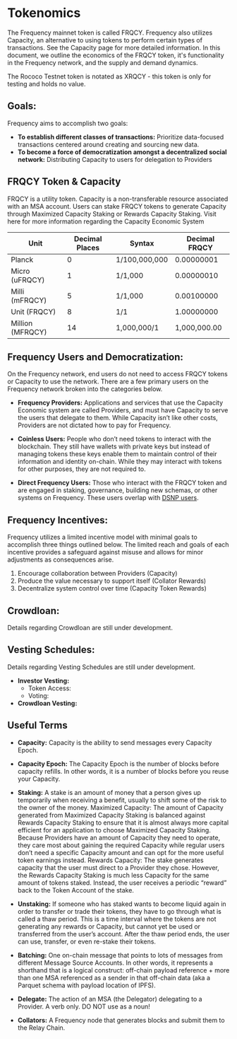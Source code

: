 # Tokenomics
The Frequency mainnet token is called FRQCY. 
Frequency also utilizes Capacity, an alternative to using tokens to perform certain types of transactions. 
See the Capacity page for more detailed information. 
In this document, we outline the economics of the FRQCY token, it's functionality in the Frequency network, and the supply and demand dynamics. 

The Rococo Testnet token is notated as XRQCY - this token is only for testing and holds no value. 

## Goals:

Frequency aims to accomplish two goals:

* **To establish different classes of transactions:** Prioritize data-focused transactions centered around creating and sourcing new data. 
* **To become a force of democratization amongst a decentralized social network:** Distributing Capacity to users for delegation to Providers 

## FRQCY Token & Capacity

FRQCY is a utility token. Capacity is a non-transferable resource associated with an MSA account. 
Users can stake FRQCY tokens to generate Capacity through Maximized Capacity Staking or Rewards Capacity Staking. 
Visit here for more information regarding the Capacity Economic System

| Unit   | Decimal Places | Syntax        | Decimal FRQCY |
| -----  | -------------- | ------------- | ------------- |
| Planck | 0	   		      | 1/100,000,000 | 0.00000001    |
| Micro (uFRQCY) | 1	 	| 1/1,000		  | 0.00000010    |
| Milli (mFRQCY) | 5   	   | 1/1,000		  | 0.00100000    |
| Unit (FRQCY)   | 8   	   | 1/1			  | 1.00000000    |
| Million (MFRQCY) | 14		| 1,000,000/1	  | 1,000,000.00  |

## Frequency Users and Democratization:

On the Frequency network, end users do not need to access FRQCY tokens or Capacity to use the network. 
There are a few primary users on the Frequency network broken into the categories below.

* **Frequency Providers:**
Applications and services that use the Capacity Economic system are called Providers, and must have Capacity to serve the users that delegate to them. 
While Capacity isn’t like other costs, Providers are not dictated how to pay for Frequency. 

* **Coinless Users:**
People who don’t need tokens to interact with the blockchain. 
They still have wallets with private keys but instead of managing tokens these keys enable them to maintain control of their information and identity on-chain. 
While they may interact with tokens for other purposes, they are not required to. 

* **Direct Frequency Users:**
	Those who interact with the FRQCY token and are engaged in staking, governance, building new schemas, or other systems on Frequency. 
	These users overlap with [DSNP users](https://spec.dsnp.org/index.html).

## Frequency Incentives: 
Frequency utilizes a limited incentive model with minimal goals to accomplish three things outlined below. 
The limited reach and goals of each incentive provides a safeguard against misuse and allows for minor adjustments as consequences arise.

1. Encourage collaboration between Providers (Capacity) 
2. Produce the value necessary to support itself (Collator Rewards)
3. Decentralize system control over time (Capacity Token Rewards)


## Crowdloan: 
Details regarding Crowdloan are still under development.

## Vesting Schedules:
Details regarding Vesting Schedules are still under development.

* **Investor Vesting:**
	* Token Access:
	* Voting:  
*  **Crowdloan Vesting:**

## Useful Terms

* **Capacity:** Capacity is the ability to send messages every Capacity Epoch.

* **Capacity Epoch:** The Capacity Epoch is the number of blocks before capacity refills. 
In other words, it is a number of blocks before you reuse your Capacity.

* **Staking:** A stake is an amount of money that a person gives up temporarily when receiving a benefit, usually to shift some of the risk to the owner of the money.
Maximized Capacity: The amount of Capacity generated from Maximized Capacity Staking is balanced against Rewards Capacity Staking to ensure that it is almost always more capital efficient for an application to choose Maximized Capacity Staking. 
Because Providers have an amount of Capacity they need to operate, they care most about gaining the required Capacity while regular users don’t need a specific Capacity amount and can opt for the more useful token earnings instead.
Rewards Capacity: The stake generates capacity that the user must direct to a Provider they chose. 
However, the Rewards Capacity Staking is much less Capacity for the same amount of tokens staked. 
Instead, the user receives a periodic “reward” back to the Token Account of the stake.
 
* **Unstaking:** If someone who has staked wants to become liquid again in order to transfer or trade their tokens, they have to go through what is called a thaw period. 
This is a time interval where the tokens are not generating any rewards or Capacity, but cannot yet be used or transferred from the user’s account. 
After the thaw period ends, the user can use, transfer, or even re-stake their tokens.

* **Batching:** One on-chain message that points to lots of messages from different Message Source Accounts. 
In other words, it represents a shorthand that is a logical construct: off-chain payload reference + more than one MSA referenced as a sender in that off-chain data (aka a Parquet schema with payload location of IPFS).

* **Delegate:** The action of an MSA (the Delegator) delegating to a Provider. 
A verb only. DO NOT use as a noun!

* **Collators:** A Frequency node that generates blocks and submit them to the Relay Chain.


